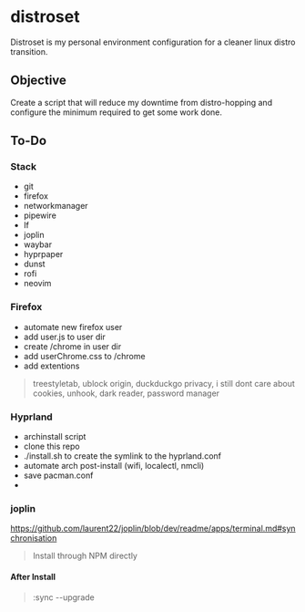 # distroset
Distroset is my personal environment configuration for a cleaner linux distro transition.

## Objective
Create a script that will reduce my downtime from distro-hopping and configure the minimum required to get some work done.

## To-Do

### Stack
- git
- firefox
- networkmanager
- pipewire
- lf
- joplin
- waybar
- hyprpaper
- dunst
- rofi
- neovim

### Firefox
- automate new firefox user
- add user.js to user dir
- create /chrome in user dir
- add userChrome.css to /chrome
- add extentions
> treestyletab, ublock origin, duckduckgo privacy, i still dont care about cookies, unhook, dark reader, password manager

### Hyprland
- archinstall script
- clone this repo
- ./install.sh to create the symlink to the hyprland.conf
- automate arch post-install (wifi, localectl, nmcli)
- save pacman.conf
- 

### joplin

https://github.com/laurent22/joplin/blob/dev/readme/apps/terminal.md#synchronisation

> Install through NPM directly

#### After Install

> :sync --upgrade






